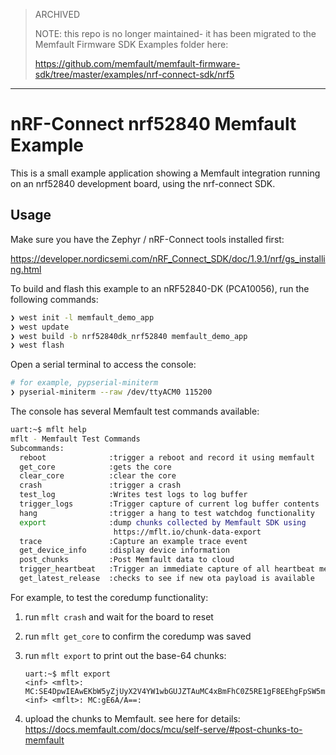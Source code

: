 > ARCHIVED
>
> NOTE: this repo is no longer maintained- it has been migrated to the Memfault
> Firmware SDK Examples folder here:
>
> https://github.com/memfault/memfault-firmware-sdk/tree/master/examples/nrf-connect-sdk/nrf5

---

# nRF-Connect nrf52840 Memfault Example

This is a small example application showing a Memfault integration running on an
nrf52840 development board, using the nrf-connect SDK.

## Usage

Make sure you have the Zephyr / nRF-Connect tools installed first:

https://developer.nordicsemi.com/nRF_Connect_SDK/doc/1.9.1/nrf/gs_installing.html

To build and flash this example to an nRF52840-DK (PCA10056), run the following
commands:

```bash
❯ west init -l memfault_demo_app
❯ west update
❯ west build -b nrf52840dk_nrf52840 memfault_demo_app
❯ west flash
```

Open a serial terminal to access the console:

```bash
# for example, pypserial-miniterm
❯ pyserial-miniterm --raw /dev/ttyACM0 115200
```

The console has several Memfault test commands available:

```bash
uart:~$ mflt help
mflt - Memfault Test Commands
Subcommands:
  reboot              :trigger a reboot and record it using memfault
  get_core            :gets the core
  clear_core          :clear the core
  crash               :trigger a crash
  test_log            :Writes test logs to log buffer
  trigger_logs        :Trigger capture of current log buffer contents
  hang                :trigger a hang to test watchdog functionality
  export              :dump chunks collected by Memfault SDK using
                       https://mflt.io/chunk-data-export
  trace               :Capture an example trace event
  get_device_info     :display device information
  post_chunks         :Post Memfault data to cloud
  trigger_heartbeat   :Trigger an immediate capture of all heartbeat metrics
  get_latest_release  :checks to see if new ota payload is available
```

For example, to test the coredump functionality:

1. run `mflt crash` and wait for the board to reset
2. run `mflt get_core` to confirm the coredump was saved
3. run `mflt export` to print out the base-64 chunks:

   ```plaintext
   uart:~$ mflt export
   <inf> <mflt>: MC:SE4DpwIEAwEKbW5yZjUyX2V4YW1wbGUJZTAuMC4xBmFhC0Z5RE1gF8EEhgFpSW5mbyBsb2chAmxXYXJuaW5nIGxvZyEDakVycm9yIGxvZyE=:
   <inf> <mflt>: MC:gE6A/A==:
   ```

4. upload the chunks to Memfault. see here for details:
   https://docs.memfault.com/docs/mcu/self-serve/#post-chunks-to-memfault
